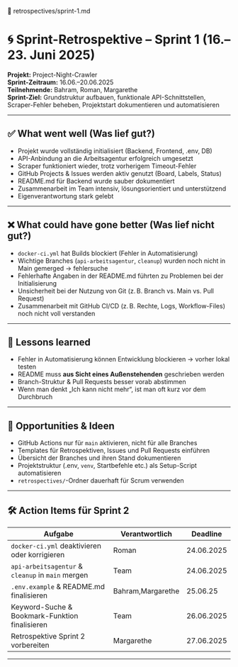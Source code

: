 📄 
retrospectives/sprint-1.md
# 🌀 Sprint-Retrospektive – Sprint 1 (16.–23. Juni 2025)

**Projekt:** Project-Night-Crawler  
**Sprint-Zeitraum:** 16.06.–20.06.2025  
**Teilnehmende:** Bahram, Roman, Margarethe  
**Sprint-Ziel:** Grundstruktur aufbauen, funktionale API-Schnittstellen, Scraper-Fehler beheben, Projektstart dokumentieren und automatisieren

---

## ✅ What went well (Was lief gut?)

- Projekt wurde vollständig initialisiert (Backend, Frontend, .env, DB)
- API-Anbindung an die Arbeitsagentur erfolgreich umgesetzt
- Scraper funktioniert wieder, trotz vorherigem Timeout-Fehler
- GitHub Projects & Issues werden aktiv genutzt (Board, Labels, Status)
- README.md für Backend wurde sauber dokumentiert
- Zusammenarbeit im Team intensiv, lösungsorientiert und unterstützend
- Eigenverantwortung stark gelebt 

---

## ❌ What could have gone better (Was lief nicht gut?)

- `docker-ci.yml` hat Builds blockiert (Fehler in Automatisierung)
- Wichtige Branches (`api-arbeitsagentur`, `cleanup`) wurden noch nicht in Main gemerged → fehlersuche
- Fehlerhafte Angaben in der README.md führten zu Problemen bei der Initialisierung
- Unsicherheit bei der Nutzung von Git (z. B. Branch vs. Main vs. Pull Request)
- Zusammenarbeit mit GitHub CI/CD (z. B. Rechte, Logs, Workflow-Files) noch nicht voll verstanden

---

## 🎯 Lessons learned

- Fehler in Automatisierung können Entwicklung blockieren → vorher lokal testen
- README muss **aus Sicht eines Außenstehenden** geschrieben werden
- Branch-Struktur & Pull Requests besser vorab abstimmen
- Wenn man denkt „Ich kann nicht mehr“, ist man oft kurz vor dem Durchbruch

---

## 🚀 Opportunities & Ideen

- GitHub Actions nur für `main` aktivieren, nicht für alle Branches
- Templates für Retrospektiven, Issues und Pull Requests einführen
- Übersicht der Branches und ihren Stand dokumentieren
- Projektstruktur (.env, `venv`, Startbefehle etc.) als Setup-Script automatisieren
- `retrospectives/`-Ordner dauerhaft für Scrum verwenden

---

## 🛠️ Action Items für Sprint 2

| Aufgabe                                             | Verantwortlich | Deadline      |
|-----------------------------------------------------|----------------|---------------|
| `docker-ci.yml` deaktivieren oder korrigieren       | Roman          | 24.06.2025    |
| `api-arbeitsagentur` & `cleanup` in `main` mergen   | Team           | 24.06.2025    |
| `.env.example` & README.md finalisieren             | Bahram,Margarethe| 25.06.25    |
| Keyword-Suche & Bookmark-Funktion finalisieren      | Team           | 26.06.2025    |
| Retrospektive Sprint 2 vorbereiten                  | Margarethe     | 27.06.2025    |

---

